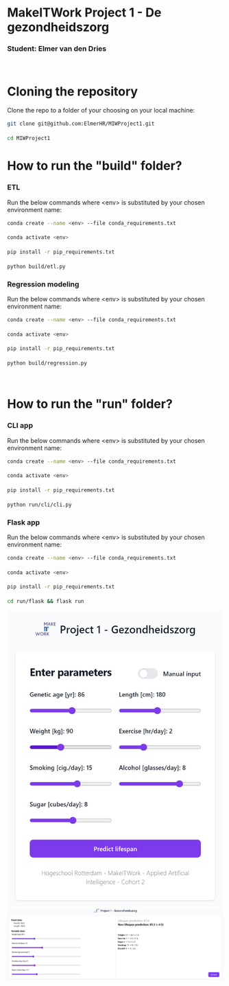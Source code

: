 # MakeITWork Project 1 - De gezondheidszorg
### Student: Elmer van den Dries
<br>

# Cloning the repository
Clone the repo to a folder of your choosing on your local machine:

```bash
git clone git@github.com:ElmerHR/MIWProject1.git

cd MIWProject1
```

# How to run the "build" folder?
### **ETL**
Run the below commands where \<env> is substituted by your chosen environment name:
```bash
conda create --name <env> --file conda_requirements.txt

conda activate <env>

pip install -r pip_requirements.txt

python build/etl.py
```
### **Regression modeling**
Run the below commands where \<env> is substituted by your chosen environment name:
```bash
conda create --name <env> --file conda_requirements.txt

conda activate <env>

pip install -r pip_requirements.txt

python build/regression.py
```
<br>

# How to run the "run" folder?
### **CLI app**
Run the below commands where \<env> is substituted by your chosen environment name:
```bash
conda create --name <env> --file conda_requirements.txt

conda activate <env>

pip install -r pip_requirements.txt

python run/cli/cli.py
```

### **Flask app**
Run the below commands where \<env> is substituted by your chosen environment name:
```bash
conda create --name <env> --file conda_requirements.txt

conda activate <env>

pip install -r pip_requirements.txt

cd run/flask && flask run
```
![Flask app screenshot 1](https://github.com/driese85/MIWProject1/blob/master/run/screenshots/prediciton_form.png)
![Flask app screenshot 2](https://github.com/driese85/MIWProject1/blob/master/run/screenshots/prediction_result.png)

